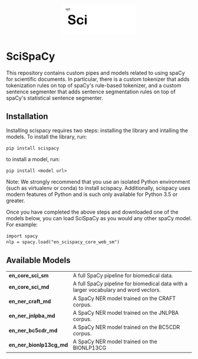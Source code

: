 
<p align="center"><img width="40%" src="docs/scispacy-logo.svg" /></p>


# SciSpaCy
This repository contains custom pipes and models related to using spaCy for scientific documents. In particular, there is a custom tokenizer that adds tokenization rules on top of spaCy's rule-based tokenizer, and a custom sentence segmenter that adds sentence segmentation rules on top of spaCy's statistical sentence segmenter.


## Installation
Installing scispacy requires two steps: installing the library and intalling the models. To install the library, run:
```
pip install scispacy
```

to install a model, run:

```
pip install <model url>
```

Note: We strongly recommend that you use an isolated Python environment (such as virtualenv or conda) to install scispacy.
Additionally, scispacy uses modern features of Python and is such only available for Python 3.5 or greater.


Once you have completed the above steps and downloaded one of the models below, you can load SciSpaCy as you would any other spaCy model. For example:
```
import spacy
nlp = spacy.load("en_scispacy_core_web_sm")
```

## Available Models


<table>
<tr>
    <td><b> en_core_sci_sm </b></td>
    <td> A full SpaCy pipeline for biomedical data. </td>
</tr>
<tr>
    <td><b> en_core_sci_md </b></td>
    <td>  A full SpaCy pipeline for biomedical data with a larger vocabulary and word vectors. </td>
</tr>
<tr>
    <td><b> en_ner_craft_md </b></td>
    <td> A SpaCy NER model trained on the CRAFT corpus. </td>
</tr>
<tr>
    <td><b> en_ner_jnlpba_md </b></td>
    <td> A SpaCy NER model trained on the JNLPBA corpus. </td>
</tr>
<tr>
    <td><b> en_ner_bc5cdr_md </b></td>
    <td> A SpaCy NER model trained on the BC5CDR corpus. </td>
</tr>
<tr>
    <td><b> en_ner_bionlp13cg_md </b></td>
    <td> A SpaCy NER model trained on the BIONLP13CG</td>
</tr>
</table>

